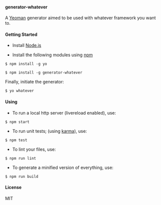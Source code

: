 #### generator-whatever

A [Yeoman](http://yeoman.io) generator aimed to be used with whatever framework you want to.


#### Getting Started

+ Install [Node.js](http://www.nodejs.org)

+ Install the following modules using [npm](http://www.npmjs.org)

```
$ npm install -g yo
```

```
$ npm install -g generator-whatever
```

Finally, initiate the generator:

```
$ yo whatever
```

#### Using 

+ To run a local http server (livereload enabled), use:

```
$ npm start
```

+ To run unit tests; (using [karma](http://karma-runner.github.io/0.12/index.html)), use:

```
$ npm test
```

+ To lint your files, use:

```
$ npm run lint
```

+ To generate a minified version of everything, use:

```
$ npm run build
```


#### License

MIT
